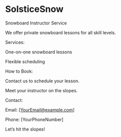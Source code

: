 # SolsticeSnow

Snowboard Instructor Service

We offer private snowboard lessons for all skill levels.

Services:

One-on-one snowboard lessons

Flexible scheduling

How to Book:

Contact us to schedule your lesson.

Meet your instructor on the slopes.

Contact:

Email: [YourEmail@example.com]

Phone: [YourPhoneNumber]

Let’s hit the slopes!
